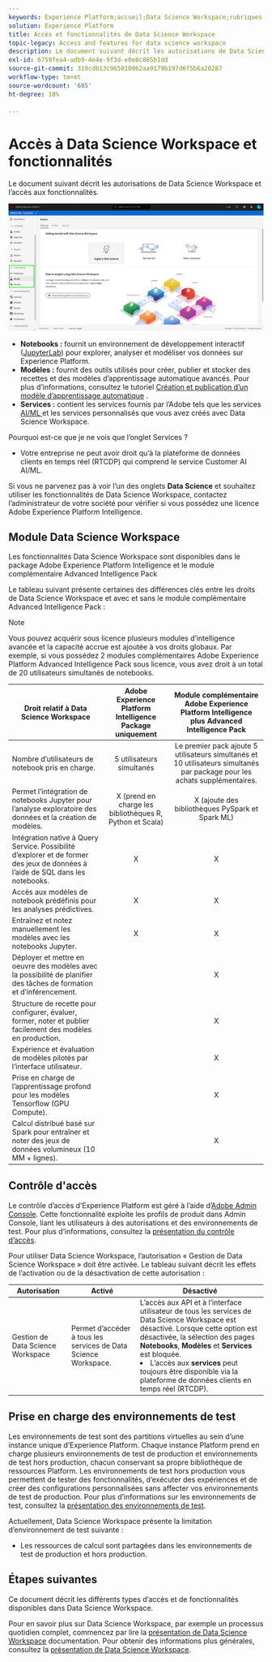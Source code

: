 ```yaml
---
keywords: Experience Platform;accueil;Data Science Workspace;rubriques les plus consultées;contrôle d’accès;environnement de test;module d’intelligence;fonctionnalités dsw;accès dsw;intelligence Adobe Experience Platform;intelligence;module d’intelligence aep
solution: Experience Platform
title: Accès et fonctionnalités de Data Science Workspace
topic-legacy: Access and features for data science workspace
description: Le document suivant décrit les autorisations de Data Science Workspace et l’accès aux fonctionnalités.
exl-id: 6759fea4-adb9-4e4e-9f3d-e0e8c885b1dd
source-git-commit: 319cdb13c965010062aa9179b197d6f5b6a20287
workflow-type: tm+mt
source-wordcount: '685'
ht-degree: 18%

---
```


# Accès à Data Science Workspace et fonctionnalités

Le document suivant décrit les autorisations de Data Science Workspace et l’accès aux fonctionnalités.

![Onglets DSW](./images/access/platform-tabs.png)

- **Notebooks :** fournit un environnement de développement interactif ([JupyterLab](./jupyterlab/overview.md)) pour explorer, analyser et modéliser vos données sur Experience Platform.
- **Modèles :** fournit des outils utilisés pour créer, publier et stocker des recettes et des modèles d’apprentissage automatique avancés. Pour plus d’informations, consultez le tutoriel [Création et publication d’un modèle d’apprentissage automatique](./models-recipes/create-publish-model.md) .
- **Services :** contient les services fournis par l’Adobe tels que les services  [AI/ML ](../intelligent-services/home.md) et les services personnalisés que vous avez créés avec Data Science Workspace.

Pourquoi est-ce que je ne vois que l’onglet Services ?

- Votre entreprise ne peut avoir droit qu’à la plateforme de données clients en temps réel (RTCDP) qui comprend le service Customer AI AI/ML.

Si vous ne parvenez pas à voir l’un des onglets **Data Science** et souhaitez utiliser les fonctionnalités de Data Science Workspace, contactez l’administrateur de votre société pour vérifier si vous possédez une licence Adobe Experience Platform Intelligence.

## Module Data Science Workspace

Les fonctionnalités Data Science Workspace sont disponibles dans le package Adobe Experience Platform Intelligence et le module complémentaire Advanced Intelligence Pack

Le tableau suivant présente certaines des différences clés entre les droits de Data Science Workspace et avec et sans le module complémentaire Advanced Intelligence Pack :

>[!NOTE]
>
>Vous pouvez acquérir sous licence plusieurs modules d’intelligence avancée et la capacité accrue est ajoutée à vos droits globaux. Par exemple, si vous possédez 2 modules complémentaires Adobe Experience Platform Advanced Intelligence Pack sous licence, vous avez droit à un total de 20 utilisateurs simultanés de notebooks.

| Droit relatif à Data Science Workspace | Adobe Experience Platform Intelligence Package uniquement | Module complémentaire Adobe Experience Platform Intelligence plus Advanced Intelligence Pack |
| --- | :---: | :---: |
| Nombre d’utilisateurs de notebook pris en charge. | 5 utilisateurs simultanés | Le premier pack ajoute 5 utilisateurs simultanés et 10 utilisateurs simultanés par package pour les achats supplémentaires. |
| Permet l’intégration de notebooks Jupyter pour l’analyse exploratoire des données et la création de modèles. | X (prend en charge les bibliothèques R, Python et Scala) | X (ajoute des bibliothèques PySpark et Spark ML) |
| Intégration native à Query Service. Possibilité d’explorer et de former des jeux de données à l’aide de SQL dans les notebooks. | X | X |
| Accès aux modèles de notebook prédéfinis pour les analyses prédictives. | X | X |
| Entraînez et notez manuellement les modèles avec les notebooks Jupyter. | X | X |
| Déployer et mettre en oeuvre des modèles avec la possibilité de planifier des tâches de formation et d’inférencement. |  | X |
| Structure de recette pour configurer, évaluer, former, noter et publier facilement des modèles en production. |  | X |
| Expérience et évaluation de modèles pilotés par l’interface utilisateur. |  | X |
| Prise en charge de l’apprentissage profond pour les modèles Tensorflow (GPU Compute). |  | X |
| Calcul distribué basé sur Spark pour entraîner et noter des jeux de données volumineux (10 MM + lignes). |  | X |

## Contrôle d&#39;accès

Le contrôle d’accès d’Experience Platform est géré à l’aide d’[Adobe Admin Console](https://adminconsole.adobe.com). Cette fonctionnalité exploite les profils de produit dans Admin Console, liant les utilisateurs à des autorisations et des environnements de test. Pour plus d’informations, consultez la [présentation du contrôle d’accès](../access-control/home.md).

Pour utiliser Data Science Workspace, l’autorisation « Gestion de Data Science Workspace » doit être activée. Le tableau suivant décrit les effets de l’activation ou de la désactivation de cette autorisation :

| Autorisation | Activé | Désactivé |
|---|---|---|
| Gestion de Data Science Workspace | Permet d’accéder à tous les services de Data Science Workspace. | L’accès aux API et à l’interface utilisateur de tous les services de Data Science Workspace est désactivé. Lorsque cette option est désactivée, la sélection des pages **Notebooks**, **Modèles** et **Services** est bloquée. <li>L’accès aux **services** peut toujours être disponible via la plateforme de données clients en temps réel (RTCDP).</li> |

## Prise en charge des environnements de test

Les environnements de test sont des partitions virtuelles au sein d’une instance unique d’Experience Platform. Chaque instance Platform prend en charge plusieurs environnements de test de production et environnements de test hors production, chacun conservant sa propre bibliothèque de ressources Platform. Les environnements de test hors production vous permettent de tester des fonctionnalités, d’exécuter des expériences et de créer des configurations personnalisées sans affecter vos environnements de test de production. Pour plus d’informations sur les environnements de test, consultez la [présentation des environnements de test](../sandboxes/home.md).

Actuellement, Data Science Workspace présente la limitation d’environnement de test suivante :

- Les ressources de calcul sont partagées dans les environnements de test de production et hors production.

## Étapes suivantes

Ce document décrit les différents types d’accès et de fonctionnalités disponibles dans Data Science Workspace.

Pour en savoir plus sur Data Science Workspace, par exemple un processus quotidien complet, commencez par lire la [présentation de Data Science Workspace](./walkthrough.md) documentation. Pour obtenir des informations plus générales, consultez la [présentation de Data Science Workspace](./home.md).
